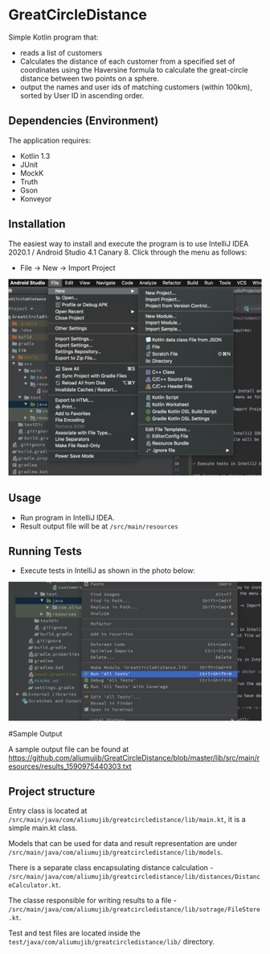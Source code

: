 # GreatCircleDistance
Simple Kotlin program that:
 - reads a list of customers
 - Calculates the distance of each customer from a specified set of coordinates using the Haversine formula to calculate the great-circle distance between two points on a sphere.
 - output the names and user ids of matching customers (within 100km), sorted by User ID in ascending order.

## Dependencies (Environment)

The application requires:
- Kotlin 1.3
- JUnit
- MockK
- Truth
- Gson
- Konveyor

## Installation

The easiest way to install and execute the program is to use IntelliJ IDEA 2020.1 / Android Studio 4.1 Canary 8.
Click through the menu as follows:

- File -> New -> Import Project

<img src="sc/import.png" />
   
## Usage

- Run program in IntelliJ IDEA.
- Result output file will be at ```/src/main/resources```

## Running Tests

- Execute tests in IntelliJ as shown in the photo below:

<img src="sc/tests.png" />

#Sample Output

A sample output file can be found at https://github.com/aliumujib/GreatCircleDistance/blob/master/lib/src/main/resources/results_1590975440303.txt

## Project structure
 
Entry class is located at ```/src/main/java/com/aliumujib/greatcircledistance/lib/main.kt```, it is a simple main.kt class.

Models that can be used for data and result representation are under ```/src/main/java/com/aliumujib/greatcircledistance/lib/models```.

There is a separate class encapsulating distance calculation - ```/src/main/java/com/aliumujib/greatcircledistance/lib/distances/DistanceCalculator.kt```.

The classe responsible for writing results to a file - ```/src/main/java/com/aliumujib/greatcircledistance/lib/sotrage/FileStore.kt```.

Test and test files are located inside the ```test/java/com/aliumujib/greatcircledistance/lib/``` directory.

